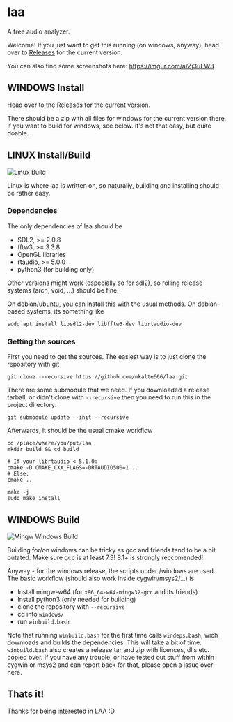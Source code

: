 # laa
A free audio analyzer. 

Welcome! If you just want to get this running (on windows, anyway), head over to  [Releases](https://github.com/mkalte666/laa/releases) for the current version. 

You can also find some screenshots here: https://imgur.com/a/Zj3uEW3

## WINDOWS Install

Head over to the [Releases](https://github.com/mkalte666/laa/releases) for the current version. 

There should be a zip with all files for windows for the current version there. 
If you want to build for windows, see below. It's not that easy, but quite doable.

## LINUX Install/Build 
![Linux Build](https://github.com/mkalte666/laa/workflows/Linux%20Build/badge.svg?branch=master)

Linux is where laa is written on, so naturally, building and installing should be rather easy. 

### Dependencies 
The only dependencies of laa should be 
 * SDL2, >= 2.0.8
 * fftw3, >= 3.3.8
 * OpenGL libraries 
 * rtaudio, >= 5.0.0
 * python3 (for building only)
 
Other versions might work (especially so for sdl2), so rolling release systems (arch, void, ...) should be fine.
 
On debian/ubuntu, you can install this with the usual methods. On debian-based systems, its something like 
    
    sudo apt install libsdl2-dev libfftw3-dev librtaudio-dev 

### Getting the sources
First you need to get the sources. The easiest way is to just clone the repository with git
    
    git clone --recursive https://github.com/mkalte666/laa.git

There are some submodule that we need.
If you downloaded a release tarball, or didn't clone with `--recursive` then you need to run this in the project directory:
 
    git submodule update --init --recursive

Afterwards, it should be the usual cmake workflow

    cd /place/where/you/put/laa
    mkdir build && cd build

    # If your librtaudio < 5.1.0:
    cmake -D CMAKE_CXX_FLAGS=-DRTAUDIO500=1 ..
    # Else:
    cmake ..

    make -j
    sudo make install 
    
## WINDOWS Build
![Mingw Windows Build](https://github.com/mkalte666/laa/workflows/Mingw%20Windows%20Build/badge.svg?branch=master)

Building for/on windows can be tricky as gcc and friends tend to be a bit outated. 
Make sure gcc is at least 7.3! 8.1+ is strongly reccomended!

Anyway - for the windows release, the scripts under /windows are used. 
The basic workflow (should also work inside cygwin/msys2/...) is 
  * Install mingw-w64 (for `x86_64-w64-mingw32-gcc` and its friends)
  * Install python3 (only needed for building)
  * clone the repository with `--recursive`
  * cd into `windows/`
  * run `winbuild.bash`
  
Note that running `winbuild.bash` for the first time calls `windeps.bash`, wich downloads and builds the dependencies. 
This will take a bit of time.
`winbuild.bash` also creates a release tar and zip with licences, dlls etc. copied over. 
If you have any trouble, or have tested out stuff from within cygwin or msys2 and can report back for that, please open a issue over here. 

## Thats it!
Thanks for being interested in LAA :D
